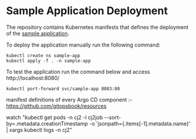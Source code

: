# Sample Application Deployment

The repository contains Kubernetes manifests that defines the deployment of the
[sample application](https://github.com/gitopsbook/sample-app).

To deploy the application manually run the following command:

```
kubectl create ns sample-app
kubectl apply -f . -n sample-app
```

To test the application run the command below and access http://localhost:8080/

```
kubectl port-forward svc/sample-app 8083:80
```

manifest definitions of every Argo CD component :- https://github.com/gitopsbook/resources

watch "kubectl get pods -n cj2 -l cj2job --sort-by=.metadata.creationTimestamp -o 'jsonpath={.items[-1].metadata.name}' | xargs kubectl logs -n cj2"
